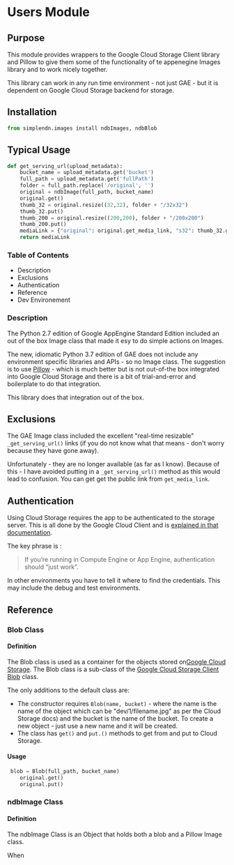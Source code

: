# Users Module
## Purpose

This module provides wrappers to the Google Cloud Storage Client library  and Pillow to give them some of the functionality of te appenegine Images library and to work nicely together.

This library can work in any run time environment - not just GAE - but it is dependent on Google Cloud Storage backend for storage.

## Installation

```python
from simplendn.images install ndbImages, ndbBlob
```

## Typical Usage

```python
def get_serving_url(upload_metadata):
    bucket_name = upload_metadata.get('bucket')
    full_path = upload_metadata.get('fullPath')
    folder = full_path.replace('/original', '')
    original = ndbImage(full_path, bucket_name)
    original.get()
    thumb_32 = original.resize((32,32), folder + "/32x32")
    thumb_32.put()
    thumb_200 = original.resize((200,200), folder + "/200x200")
    thumb_200.put()    
    mediaLink = {"original": original.get_media_link, "s32": thumb_32.get_media_link, "s200": thumb_200.get_media_link}
    return mediaLink
```
### Table of Contents

- Description
- Exclusions
- Authentication
- Reference
- Dev Environement

### Description

The Python 2.7 edition of Google AppEngine Standard Edition included an out of the box Image class that made it esy to do simple actions on Images.

The new, idiomatic Python 3.7 edition of GAE does not include any environment specific libraries and APIs - so no Image class. The suggestion is to use [Pillow](https://python-pillow.org/) - which is much better but is not out-of-the box integrated into Google Cloud Storage and there is a bit of trial-and-error and boilerplate to do that integration.

This library does that integration out of the box.

## Exclusions

The GAE Image class included the excellent "real-time resizable" `_get_serving_url()` links (if you do not know what that means - don't worry because they have gone away).

Unfortunately - they are no longer available (as far as I know). Because of this - I have avoided putting in a `_get_serving_url()` method as this would lead to confusion. You can get get the public link from `get_media_link`.

## Authentication

Using Cloud Storage requires the app to be authenticated to the storage server. This is all done by the Google Cloud Client and is [explained in that documentation](https://googleapis.github.io/google-cloud-python/latest/core/auth.html).

The key phrase is :

>If you’re running in Compute Engine or App Engine, authentication should “just work”.

In other environments you have to tell it where to find the credentials. This may include the debug and test environments.

## Reference
### Blob Class
#### Definition

The Blob class is used as a container for the objects stored on[Google Cloud Storage](https://cloud.google.com/storage/). The Blob class is a sub-class of the [Google Cloud Storage Client](https://googleapis.github.io/google-cloud-python/latest/storage/index.html) [Blob](https://googleapis.github.io/google-cloud-python/latest/storage/blobs.html) class.

The only additions to the default class are:

- The constructor requires `Blob(name, bucket)` - where the name is the name of the object which can be "dev/1/filename.jpg" as per the Cloud Storage docs) and the bucket is the name of the bucket. To create a new object - just use a new name and it will be created.
- The class has `get()` and `put.()` methods to get from and put to Cloud Storage.

#### Usage

```python
 blob = Blob(full_path, bucket_name)
    original.get()
    original.put()
```

### ndbImage Class
#### Definition

The ndbImage Class is an Object that holds both a blob and a Pillow Image class.

When 
